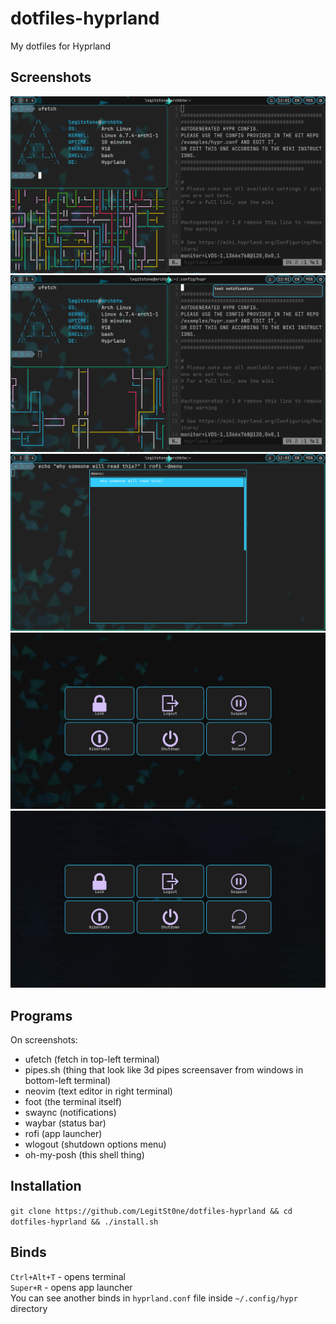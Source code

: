 # dotfiles-hyprland

My dotfiles for Hyprland

## Screenshots
![](https://github.com/LegitSt0ne/dotfiles-hyprland/blob/main/example1.png?raw=true)
![](https://github.com/LegitSt0ne/dotfiles-hyprland/blob/main/example2.png?raw=true)
![](https://github.com/LegitSt0ne/dotfiles-hyprland/blob/main/example3.png?raw=true)
![](https://github.com/LegitSt0ne/dotfiles-hyprland/blob/main/example4.png?raw=true)
![](https://github.com/LegitSt0ne/dotfiles-hyprland/blob/main/example5.png?raw=true)

## Programs
On screenshots:
- ufetch (fetch in top-left terminal)
- pipes.sh (thing that look like 3d pipes screensaver from windows in bottom-left terminal)
- neovim (text editor in right terminal)
- foot (the terminal itself)
- swaync (notifications)
- waybar (status bar)
- rofi (app launcher)
- wlogout (shutdown options menu)
- oh-my-posh (this shell thing)

## Installation  

`git clone https://github.com/LegitSt0ne/dotfiles-hyprland && cd dotfiles-hyprland && ./install.sh`

## Binds
`Ctrl+Alt+T` - opens terminal  
`Super+R` - opens app launcher  
You can see another binds in `hyprland.conf` file inside `~/.config/hypr` directory

